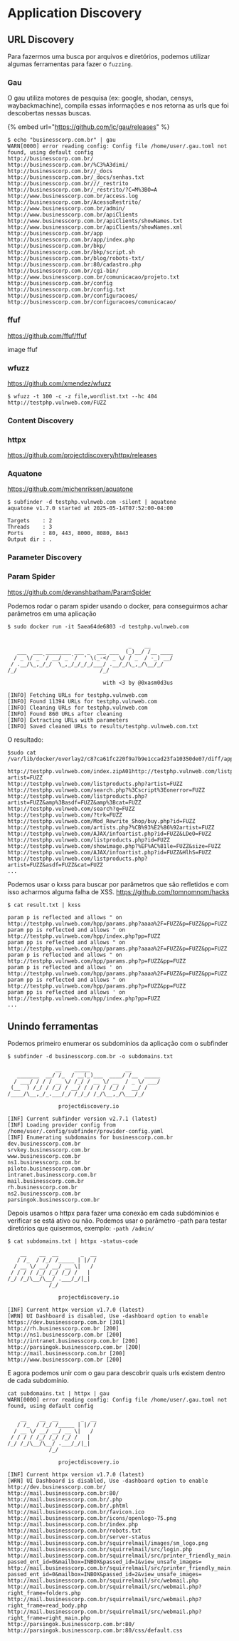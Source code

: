 # Application Discovery

## URL Discovery

Para fazermos uma busca por arquivos e diretórios, podemos utilizar algumas ferramentas para fazer o `fuzzing`.
### Gau

O gau utiliza motores de pesquisa (ex: google, shodan, censys, waybackmachine), compila essas informações e nos retorna as urls que foi descobertas nessas buscas.

{% embed url="https://github.com/lc/gau/releases" %}

```
$ echo "businesscorp.com.br" | gau 
WARN[0000] error reading config: Config file /home/user/.gau.toml not found, using default config 
http://businesscorp.com.br/
http://businesscorp.com.br/%C3%A3dimi/
http://businesscorp.com.br//_docs
http://businesscorp.com.br/_docs/senhas.txt
http://businesscorp.com.br///_restrito
http://businesscorp.com.br/_restrito/?C=M%3BO=A
http://www.businesscorp.com.br/access.log
http://businesscorp.com.br/AcessoRestrito/
http://www.businesscorp.com.br/admin/
http://www.businesscorp.com.br/apiClients
http://www.businesscorp.com.br/apiClients/showNames.txt
http://www.businesscorp.com.br/apiClients/showNames.xml
http://businesscorp.com.br/app
http://businesscorp.com.br/app/index.php
http://businesscorp.com.br/bkp/
http://businesscorp.com.br/bkp/script.sh
http://businesscorp.com.br/blog/robots-txt/
http://businesscorp.com.br:80/cadastro.php
http://businesscorp.com.br/cgi-bin/
http://www.businesscorp.com.br/comunicacao/projeto.txt
http://businesscorp.com.br/config
http://businesscorp.com.br/config.txt
http://businesscorp.com.br/configuracoes/
http://businesscorp.com.br/configuracoes/comunicacao/
```

### ffuf

https://github.com/ffuf/ffuf

image ffuf
### wfuzz

https://github.com/xmendez/wfuzz

```
$ wfuzz -t 100 -c -z file,wordlist.txt --hc 404 http://testphp.vulnweb.com/FUZZ
```

### Content Discovery
### httpx

https://github.com/projectdiscovery/httpx/releases

### Aquatone

https://github.com/michenriksen/aquatone

```
$ subfinder -d testphp.vulnweb.com -silent | aquatone
aquatone v1.7.0 started at 2025-05-14T07:52:00-04:00

Targets    : 2
Threads    : 3
Ports      : 80, 443, 8000, 8080, 8443
Output dir : .
```

### Parameter Discovery

### Param Spider

https://github.com/devanshbatham/ParamSpider

Podemos rodar o param spider usando o docker, para conseguirmos achar parâmetros em uma aplicação

```
$ sudo docker run -it 5aea64de6803 -d testphp.vulnweb.com        

           
                                      _    __       
   ___  ___ ________ ___ _  ___ ___  (_)__/ /__ ____
  / _ \/ _ `/ __/ _ `/  ' \(_-</ _ \/ / _  / -_) __/
 / .__/\_,_/_/  \_,_/_/_/_/___/ .__/_/\_,_/\__/_/   
/_/                          /_/                    

                              with <3 by @0xasm0d3us           
    
[INFO] Fetching URLs for testphp.vulnweb.com
[INFO] Found 11394 URLs for testphp.vulnweb.com
[INFO] Cleaning URLs for testphp.vulnweb.com
[INFO] Found 860 URLs after cleaning
[INFO] Extracting URLs with parameters
[INFO] Saved cleaned URLs to results/testphp.vulnweb.com.txt
```

O resultado:

```
$sudo cat /var/lib/docker/overlay2/c87ca61fc220f9a7b9e1ccad23fa10350de07/diff/app/paramspider/results/testphp.vulnweb.com.txt         

http://testphp.vulnweb.com/index.zipA01http://testphp.vulnweb.com/listproducts.php?artist=FUZZ
http://testphp.vulnweb.com/listproducts.php?artist=FUZZ
http://testphp.vulnweb.com/search.php?%3Cscript%3Eonerror=FUZZ
http://testphp.vulnweb.com/listproducts.php?artist=FUZZ&amp%3Basdf=FUZZ&amp%3Bcat=FUZZ
http://testphp.vulnweb.com/search?q=FUZZ
http://testphp.vulnweb.com/?trk=FUZZ
http://testphp.vulnweb.com/Mod_Rewrite_Shop/buy.php?id=FUZZ
http://testphp.vulnweb.com/artists.php?%CB%93%E2%86%92artist=FUZZ
http://testphp.vulnweb.com/AJAX/infoartist.php?id=FUZZ&LDeO=FUZZ
http://testphp.vulnweb.com/listproducts.php?id=FUZZ
http://testphp.vulnweb.com/showimage.php?%EF%AC%81le=FUZZ&size=FUZZ
http://testphp.vulnweb.com/AJAX/infoartist.php?id=FUZZ&HlhS=FUZZ
http://testphp.vulnweb.com/listproducts.php?artist=FUZZ&asdf=FUZZ&cat=FUZZ
...
```

Podemos usar o kxss para buscar por parâmetros que são refletidos e com isso acharmos alguma falha de XSS. https://github.com/tomnomnom/hacks

```
$ cat result.txt | kxss

param p is reflected and allows " on http://testphp.vulnweb.com/hpp/params.php?aaaa%2F=FUZZ&p=FUZZ&pp=FUZZ
param pp is reflected and allows " on http://testphp.vulnweb.com/hpp/index.php?pp=FUZZ
param pp is reflected and allows " on http://testphp.vulnweb.com/hpp/params.php?aaaa%2F=FUZZ&p=FUZZ&pp=FUZZ
param p is reflected and allows " on http://testphp.vulnweb.com/hpp/params.php?p=FUZZ&pp=FUZZ
param p is reflected and allows ' on http://testphp.vulnweb.com/hpp/params.php?aaaa%2F=FUZZ&p=FUZZ&pp=FUZZ
param pp is reflected and allows " on http://testphp.vulnweb.com/hpp/params.php?p=FUZZ&pp=FUZZ
param pp is reflected and allows ' on http://testphp.vulnweb.com/hpp/index.php?pp=FUZZ
...
```

## Unindo ferramentas

Podemos primeiro enumerar os subdomínios da aplicação com o subfinder

```
$ subfinder -d businesscorp.com.br -o subdomains.txt

               __    _____           __         
   _______  __/ /_  / __(_)___  ____/ /__  _____
  / ___/ / / / __ \/ /_/ / __ \/ __  / _ \/ ___/
 (__  ) /_/ / /_/ / __/ / / / / /_/ /  __/ /    
/____/\__,_/_.___/_/ /_/_/ /_/\__,_/\___/_/

                projectdiscovery.io

[INF] Current subfinder version v2.7.1 (latest)
[INF] Loading provider config from /home/user/.config/subfinder/provider-config.yaml
[INF] Enumerating subdomains for businesscorp.com.br
dev.businesscorp.com.br
srvkey.businesscorp.com.br
www.businesscorp.com.br
ns1.businesscorp.com.br
piloto.businesscorp.com.br
intranet.businesscorp.com.br
mail.businesscorp.com.br
rh.businesscorp.com.br
ns2.businesscorp.com.br
parsingok.businesscorp.com.br
```

Depois usamos o httpx para fazer uma conexão em cada subdóminios e verificar se está ativo ou não. 
Podemos usar o parâmetro -path para testar diretórios que quisermos, exemplo: `-path /admin/`

```
$ cat subdomains.txt | httpx -status-code

    __    __  __       _  __
   / /_  / /_/ /_____ | |/ /
  / __ \/ __/ __/ __ \|   /
 / / / / /_/ /_/ /_/ /   |
/_/ /_/\__/\__/ .___/_/|_|
             /_/

                projectdiscovery.io

[INF] Current httpx version v1.7.0 (latest)
[WRN] UI Dashboard is disabled, Use -dashboard option to enable
https://dev.businesscorp.com.br [301]
http://rh.businesscorp.com.br [200]
http://ns1.businesscorp.com.br [200]
http://intranet.businesscorp.com.br [200]
http://parsingok.businesscorp.com.br [200]
http://mail.businesscorp.com.br [200]
http://www.businesscorp.com.br [200]
```

E agora podemos unir com o gau para descobrir quais urls existem dentro de cada subdomínio.

```
cat subdomains.txt | httpx | gau
WARN[0000] error reading config: Config file /home/user/.gau.toml not found, using default config 

    __    __  __       _  __
   / /_  / /_/ /_____ | |/ /
  / __ \/ __/ __/ __ \|   /
 / / / / /_/ /_/ /_/ /   |
/_/ /_/\__/\__/ .___/_/|_|
             /_/

                projectdiscovery.io

[INF] Current httpx version v1.7.0 (latest)
[WRN] UI Dashboard is disabled, Use -dashboard option to enable
http://dev.businesscorp.com.br/
http://mail.businesscorp.com.br:80/
http://mail.businesscorp.com.br/.php
http://mail.businesscorp.com.br/.phtml
http://mail.businesscorp.com.br/favicon.ico
http://mail.businesscorp.com.br/icons/openlogo-75.png
http://mail.businesscorp.com.br/index.php
http://mail.businesscorp.com.br/robots.txt
http://mail.businesscorp.com.br/server-status
http://mail.businesscorp.com.br/squirrelmail/images/sm_logo.png
http://mail.businesscorp.com.br/squirrelmail/src/login.php
http://mail.businesscorp.com.br/squirrelmail/src/printer_friendly_main.php?passed_ent_id=0&mailbox=INBOX&passed_id=1&view_unsafe_images=
http://mail.businesscorp.com.br/squirrelmail/src/printer_friendly_main.php?passed_ent_id=0&mailbox=INBOX&passed_id=2&view_unsafe_images=
http://mail.businesscorp.com.br/squirrelmail/src/webmail.php
http://mail.businesscorp.com.br/squirrelmail/src/webmail.php?right_frame=folders.php
http://mail.businesscorp.com.br/squirrelmail/src/webmail.php?right_frame=read_body.php
http://mail.businesscorp.com.br/squirrelmail/src/webmail.php?right_frame=right_main.php
http://parsingok.businesscorp.com.br:80/
http://parsingok.businesscorp.com.br:80/css/default.css
```

